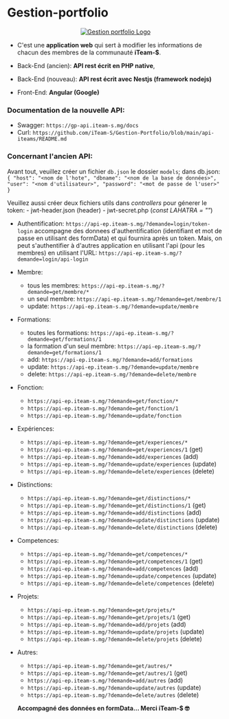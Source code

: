 # Gestion-portfolio

<p align="center">
   <a href="https://ep.iteam-s.mg/" target="blank"><img src="https://raw.githubusercontent.com/iTeam-S/Interfaces-portfolio/main/apercu.png" alt="Gestion portfolio Logo" /></a>
</p>

- C'est une **application web** qui sert à modifier les informations de chacun des membres de la communauté **iTeam-$**.

- Back-End (ancien): **API rest écrit en PHP native**,

- Back-End (nouveau): **API rest écrit avec Nestjs (framework nodejs)**

- Front-End: **Angular (Google)**

### Documentation de la nouvelle API:
- Swagger: `https://gp-api.iteam-s.mg/docs`
- Curl: `https://github.com/iTeam-S/Gestion-Portfolio/blob/main/api-iteams/README.md`


### Concernant l'ancien API: 
   Avant tout, veuillez créer un fichier `db.json` le dossier `models`; dans db.json: 
   `{ "host": "<nom de l'hote", "dbname": "<nom de la base de données>", "user": "<nom d'utilisateur>", "password": "<mot de passe de l'user>" }`

   Veuillez aussi créer deux fichiers utils dans *controllers* pour génerer le token: 
      - jwt-header.json (header)
      - jwt-secret.php (*const LAHATRA = "<cle du token>"*)

- Authentification: `https://api-ep.iteam-s.mg/?demande=login/token-login` accompagne des donnees d'authentification (identifiant et mot de passe en utilisant des formData) et qui fournira après un token. Mais, on peut s'authentifier à d'autres application en utilisant l'api (pour les membres) en utilisant l'URL: 
 `https://api-ep.iteam-s.mg/?demande=login/api-login`

- Membre: 
   - tous les membres: `https://api-ep.iteam-s.mg/?demande=get/membre/*`
   - un seul membre: `https://api-ep.iteam-s.mg/?demande=get/membre/1`
   - update: `https://api-ep.iteam-s.mg/?demande=update/membre`

- Formations:
   - toutes les formations: `https://api-ep.iteam-s.mg/?demande=get/formations/1`
   - la formation d'un seul membre: `https://api-ep.iteam-s.mg/?demande=get/formations/1`
   - add: `https://api-ep.iteam-s.mg/?demande=add/formations`
   - update: `https://api-ep.iteam-s.mg/?demande=update/membre`
   - delete: `https://api-ep.iteam-s.mg/?demande=delete/membre`

- Fonction:
   - `https://api-ep.iteam-s.mg/?demande=get/fonction/*`
   - `https://api-ep.iteam-s.mg/?demande=get/fonction/1`
   - `https://api-ep.iteam-s.mg/?demande=update/fonction`

- Expériences:
   - `https://api-ep.iteam-s.mg/?demande=get/experiences/*`
   - `https://api-ep.iteam-s.mg/?demande=get/experiences/1` (get)
   - `https://api-ep.iteam-s.mg/?demande=add/experiences` (add)
   - `https://api-ep.iteam-s.mg/?demande=update/experiences` (update)
   - `https://api-ep.iteam-s.mg/?demande=delete/experiences` (delete)

- Distinctions:
   - `https://api-ep.iteam-s.mg/?demande=get/distinctions/*`
   - `https://api-ep.iteam-s.mg/?demande=get/distinctions/1` (get)
   - `https://api-ep.iteam-s.mg/?demande=add/distinctions` (add)
   - `https://api-ep.iteam-s.mg/?demande=update/distinctions` (update)
   - `https://api-ep.iteam-s.mg/?demande=delete/distinctions` (delete)

- Competences:
   - `https://api-ep.iteam-s.mg/?demande=get/competences/*`
   - `https://api-ep.iteam-s.mg/?demande=get/competences/1` (get)
   - `https://api-ep.iteam-s.mg/?demande=add/competences` (add)
   - `https://api-ep.iteam-s.mg/?demande=update/competences` (update)
   - `https://api-ep.iteam-s.mg/?demande=delete/competences` (delete)

- Projets:
   - `https://api-ep.iteam-s.mg/?demande=get/projets/*`
   - `https://api-ep.iteam-s.mg/?demande=get/projets/1` (get)
   - `https://api-ep.iteam-s.mg/?demande=add/projets` (add)
   - `https://api-ep.iteam-s.mg/?demande=update/projets` (update)
   - `https://api-ep.iteam-s.mg/?demande=delete/projets` (delete)

- Autres:
   - `https://api-ep.iteam-s.mg/?demande=get/autres/*`
   - `https://api-ep.iteam-s.mg/?demande=get/autres/1` (get)
    - `https://api-ep.iteam-s.mg/?demande=add/autres` (add)
   - `https://api-ep.iteam-s.mg/?demande=update/autres` (update)
   - `https://api-ep.iteam-s.mg/?demande=delete/autres` (delete)

   **Accompagné des données en formData... Merci iTeam-$ 🤓**
